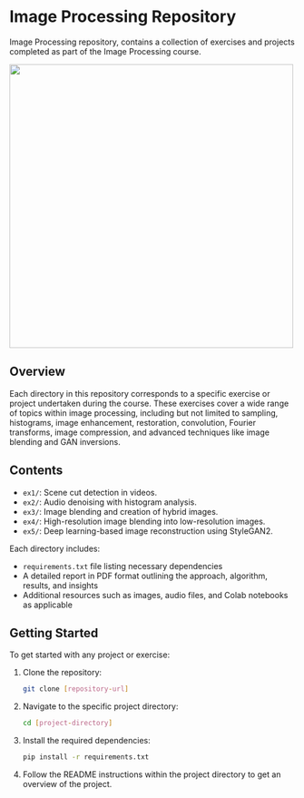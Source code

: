 
# Image Processing Repository

Image Processing repository, contains a collection of exercises and projects completed as part of the Image Processing course.

<img src="https://miro.medium.com/v2/resize:fit:1400/1*ExWYZTbJ7f6p6pvdg8RkWA.png" width="500">

## Overview

Each directory in this repository corresponds to a specific exercise or project undertaken during the course. These exercises cover a wide range of topics within image processing, including but not limited to sampling, histograms, image enhancement, restoration, convolution, Fourier transforms, image compression, and advanced techniques like image blending and GAN inversions.

## Contents

- `ex1/`: Scene cut detection in videos.
- `ex2/`: Audio denoising with histogram analysis.
- `ex3/`: Image blending and creation of hybrid images.
- `ex4/`: High-resolution image blending into low-resolution images.
- `ex5/`: Deep learning-based image reconstruction using StyleGAN2.

Each directory includes:

- `requirements.txt` file listing necessary dependencies
- A detailed report in PDF format outlining the approach, algorithm, results, and insights
- Additional resources such as images, audio files, and Colab notebooks as applicable


## Getting Started

To get started with any project or exercise:

1. Clone the repository:
   ```bash
   git clone [repository-url]
   ```
2. Navigate to the specific project directory:
   ```bash
   cd [project-directory]
   ```
3. Install the required dependencies:
   ```bash
   pip install -r requirements.txt
   ```
4. Follow the README instructions within the project directory to get an overview of the project.
